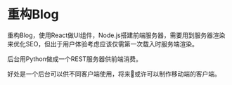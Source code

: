 # 重构Blog

重构Blog，使用React做UI组件，Node.js搭建前端服务器，需要用到服务器渲染来优化SEO，但出于用户体验考虑应该仅需第一次载入时服务端渲染。

后台用Python做成一个REST服务器供前端消费。

好处是一个后台可以供不同客户端使用，将来或许可以制作移动端的客户端。

